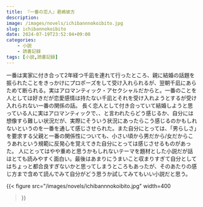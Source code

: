 ```yaml
---
title: 『一番の恋人』君嶋彼方
description: 
image: /images/novels/ichibannnokoibito.jpg
slug: ichibannokoibito
date: 2024-07-19T23:52:04+09:00
categories:
    - 小説
    - 読書記録
tags: [小説,読書記録]
---
```


一番は実家に付き合って2年経つ千凪を連れて行ったところ、親に結婚の話題を振られたことをきっかけにプロポーズをして受け入れられるが、翌朝千凪にあらためて断られる。実はアロマンティック・アセクシャルだからと。一番のことを人としては好きだが恋愛感情は持たない千凪とそれを受け入れようとするが受け入れられない一番の関係の話。
長く恋人として付き合っていて結婚しようと思っている人に実はアロマンティックで、、と言われたらどう感じるか、自分には想像すら難しい状況だが、実際にそういう状況にあったらこう感じるのかもしれないというのを一番を通して感じさせられた。また自分にとっては、「男らしさ」を要求する父親と一番の関係性についても、小さい頃から男だから/女だからこうあれという規範に反発心を覚えてきた自分にとっては感じさせるものがあった。
人にとってはやや重めと思うかもしれないテーマを題材とした小説だが話はとても読みやすく面白い。最後はあまりにうまいこと収まりすぎて自分としてはちょっと都合良すぎないかと思ってしまうところもあったが、そのあたりの感じ方まで含めて読んでみて自分がどう思うか試してみてもいい小説だと思う。

{{< figure
    src="/images/novels/ichibannnokoibito.jpg"
    width=400
>}}
